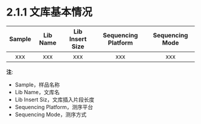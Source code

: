 # 2.1.1 文库基本情况


|  Sample  | Lib Name  |Lib Insert Size|Sequencing Platform|Sequencing Mode|
| :--------: | :--------: | :--------: | :--------: | :--------: |
| xxx | xxx | xxx | xxx | xxx |

**注**: 
- Sample，样品名称
- Lib Name，文库名
- Lib Insert Siz，文库插入片段长度
- Sequencing Platform，测序平台
- Sequencing Mode，测序方式